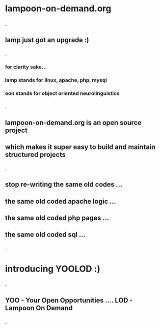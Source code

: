 # lampoon-on-demand.org
### .
## lamp just got an upgrade :)
### .
### for clarity sake... 
### lamp stands for linux, apache, php, mysql
### oon stands for object oriented neurolinguistics
### .
## lampoon-on-demand.org is an open source project 
## which makes it super easy to build and maintain structured projects
### .
## stop re-writing the same old codes ...
## the same old coded apache logic ...
## the same old coded php pages ...
## the same old coded sql ...
### .
# introducing YOOLOD :)
### .
## YOO - Your Open Opportunities .... LOD - Lampoon On Demand
### .
